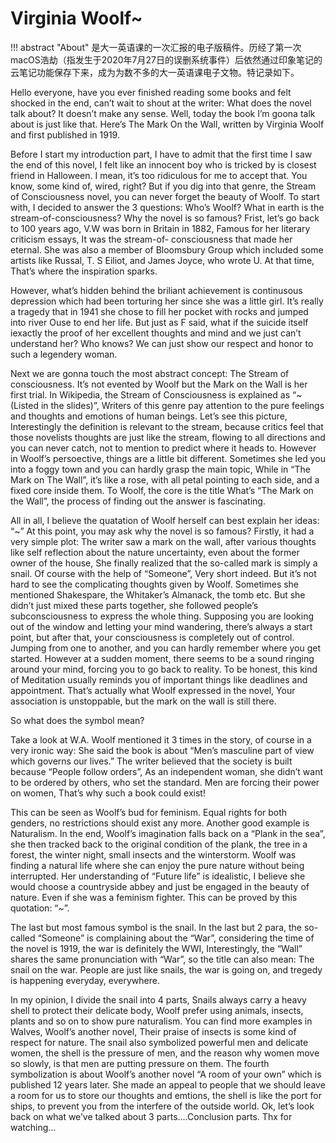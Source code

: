 
# Virginia Woolf~

!!! abstract "About"
    是大一英语课的一次汇报的电子版稿件。历经了第一次macOS浩劫（指发生于2020年7月27日的误删系统事件）后依然通过印象笔记的云笔记功能保存下来，成为为数不多的大一英语课电子文物。特记录如下。

Hello everyone, have you ever finished reading some books and felt shocked in the end, can’t wait to shout at the writer: What does the novel talk about? It doesn’t make any sense. Well, today the book I’m goona talk about is just like that. Here’s The Mark On the Wall, written by Virginia Woolf and first published in 1919.

Before I start my introduction part, I have to admit that the first time I saw the end of this novel, I felt like an innocent boy who is tricked by is closest friend in Halloween. I mean, it’s too ridiculous for me to accept that. You know, some kind of, wired, right? But if you dig into that genre, the Stream of Consciousness novel, you can never forget the beauty of Woolf.
To start with, I decided to answer the 3 questions: Who’s Woolf? What in earth is the stream-of-consciousness? Why the novel is so famous? Frist, let’s go back to 100 years ago, V.W was born in Britain in 1882, Famous for her literary criticism essays, It was the stream-of- consciousness that made her eternal. She was also a member of Bloomsbury Group which included some artists like Russal, T. S Eiliot, and James Joyce, who wrote U. At that time, That’s where the inspiration sparks.

However, what’s hidden behind the briliant achievement is continusous depression which had been torturing her since she was a little girl. It’s really a tragedy that in 1941 she chose to fill her pocket with rocks and jumped into river Ouse to end her life. But just as F said, what if the suicide itself iexactly the proof of her excellent thoughts and mind and we just can’t understand her? Who knows? We can just show our respect and honor to such a legendery woman.

Next we are gonna touch the most abstract concept: The Stream of consciousness. It’s not evented by Woolf but the Mark on the Wall is her first trial. In Wikipedia, the Stream of Consciousness is explained as “~(Listed in the slides)”, Writers of this genre pay attention to the pure feelings and thoughts and emotions of human beings. Let’s see this picture, Interestingly the definition is relevant to the stream, because critics feel that those novelists thoughts are just like the stream, flowing to all directions and you can never catch, not to mention to predict where it heads to. However in Woolf’s persoective, things are a little bit different. Sometimes she led you into a foggy town and you can hardly grasp the main topic, While in “The Mark on The Wall”, it’s like a rose, with all petal pointing to each side, and a fixed core inside them. To Woolf, the core is the title What’s “The Mark on the Wall”, the process of finding out the answer is fascinating.

All in all, I believe the quatation of Woolf herself can best explain her ideas: “~”
At this point, you may ask why the novel is so famous? Firstly, it had a very simple plot: The writer saw a mark on the wall, after various thoughts like self reflection about the nature uncertainty, even about the former owner of the house, She finally realized that the so-called mark is simply a snail. Of course with the help of “Someone”, Very short indeed. But it’s not hard to see the complicating thoughts given by Woolf. Sometimes she mentioned Shakespare, the Whitaker’s Almanack, the tomb etc. But she didn’t just mixed these parts together, she followed people’s subconsciousness to express the whole thing. Supposing you are looking out of the window and letting your mind wandering, there’s always a start point, but after that, your consciousness is completely out of control. Jumping from one to another, and you can hardly remember where you get started. However at a sudden moment, there seems to be a sound ringing around your mind, forcing you to go back to reality. To be honest, this kind of Meditation usually reminds you of important things like deadlines and appointment. That’s actually what Woolf expressed in the novel, Your association is unstoppable, but the mark on the wall is still there.


So what does the symbol mean?

Take a look at W.A. Woolf mentioned it 3 times in the story, of course in a very ironic way: She said the book is about “Men’s masculine part of view which governs our lives.” The writer believed that the society is built because “People follow orders”, As an independent woman, she didn’t want to be ordered by others, who set the standard. Men are forcing their power on women, That’s why such a book could exist!


This can be seen as Woolf’s bud for feminism. Equal rights for both genders, no restrictions should exist any more.
Another good example is Naturalism. In the end, Woolf’s imagination falls back on a “Plank in the sea”, she then tracked back to the original condition of the plank, the tree in a forest, the winter night, small insects and the winterstorm. Woolf was finding a natural life where she can enjoy the pure nature without being interrupted. Her understanding of “Future life” is idealistic, I believe she would choose a countryside abbey and just be engaged in the beauty of nature. Even if she was a feminism fighter. This can be proved by this quotation: “~”.

The last but most famous symbol is the snail. In the last but 2 para, the so-called “Someone” is complaining about the “War”, considering the time of the novel is 1919, the war is definitely the WWI, Interestingly, the “Wall” shares the same pronunciation with “War”, so the title can also mean: The snail on the war. People are just like snails, the war is going on, and tregedy is happening everyday, everywhere.

In my opinion, I divide the snail into 4 parts, Snails always carry a heavy shell to protect their delicate body, Woolf prefer using animals, insects, plants and so on to show pure naturalism. You can find more examples in Walves, Woolf’s another novel, Their praise of insects is some kind of respect for nature.
The snail also symbolized powerful men and delicate women, the shell is the pressure of men, and the reason why women move so slowly, is that men are putting pressure on them. The fourth symbolization is about Woolf’s another novel “A room of your own” which is published 12 years later. She made an appeal to people that we should leave a room for us to store our thoughts and emtions, the shell is like the port for ships, to prevent you from the interfere of the outside world.
Ok, let’s look back on what we’ve talked about 3 parts....Conclusion parts.
Thx for watching...

